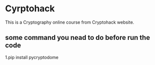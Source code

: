 # Cyrptohack
This is a  Cryptography online course from Cryptohack website.
## some command you nead to do before run the code 
1.pip install pycryptodome
